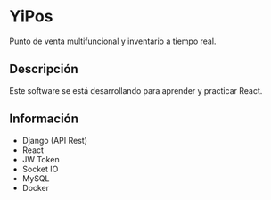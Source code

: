 # YiPos
Punto de venta multifuncional y inventario a tiempo real.

## Descripción
Este software se está desarrollando para aprender y practicar React.

## Información
- Django (API Rest)
- React
- JW Token
- Socket IO
- MySQL
- Docker
